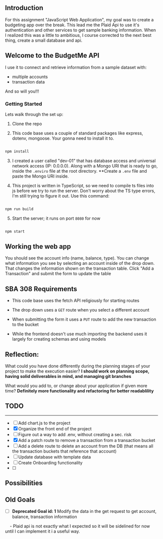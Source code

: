 ## Introduction

For this assignment "JavaScript Web Application", my goal was to create a budgeting app over the break. This lead me the Plaid Api to use it's authentication and other services to get sample banking information. When I realized this was a little to ambitious, I course corrected to the next best thing, create a small database and api.  

## Welcome to the BudgetMe API  

I use it to connect and retrieve information from a sample dataset with:
- multiple accounts
- transaction data

And so will you!!!

### Getting Started

  

Lets walk through the set up:

1. Clone the repo
  

2. This code base uses a couple of standard packages like express, dotenv, mongoose. Your gonna need to install it to.

```bash

npm install

```

3. I created a user called "dev-01" that has database access and universal network access (IP: 0.0.0.0). Along with a Mongo URI that is ready to go, inside the `.enviro` file at the root directory. **Create a `.env` file and paste the Mongo URI inside.

4. This project is written in TypeScript, so we need to compile ts files into js before we try to run the server. Don't worry about the TS type errors, I'm still trying to figure it out. Use this command:
```bash

npm run build

```

5. Start the server; it runs on port `8080` for now  

```bash

npm start

```

## Working the web app

You should see the account info (name, balance, type). You can change what information you see by selecting an account inside of the drop down. That changes the information shown on the transaction table. Click "Add a Transaction" and submit the form to update the table

## SBA 308 Requirements

- This code base uses the fetch API religiously for starting routes

- The drop down uses a `GET` route when you select a different account

- When submitting the form it uses a `PUT` route to add the new transaction to the bucket

- While the frontend doesn't use much importing the backend uses it largely for creating schemas and using models

## Reflection:


What could you have done differently during the planning stages of your project to make the execution easier? **I should work on planning scope, having solid deliverables in mind, and managing git branches**


What would you add to, or change about your application if given more time? **Definitely more functionality and refactoring for better readablility**

  
  

## TODO
---
- [ ] Add chart.js to the project
- [X] Organize the front end of the project
- [ ] Figure out a way to add .env, without creating a sec. risk
- [X] Add a patch route to remove a transaction from a transaction bucket
- [ ] Add a delete route to delete an account from the DB (that means all the transaction buckets that reference that account)  
- [ ] Update database with template data
- [ ] Create Onboarding functionality 
- [ ] 

  
  

## Possibilities



  

## Old Goals

  

- [ ] **Deprecated Goal id: 1** Modify the data in the get request to get account, balance, transaction information

    - Plaid api is not exactly what I expected so it will be sidelined for now until I can implement it i a useful way.
